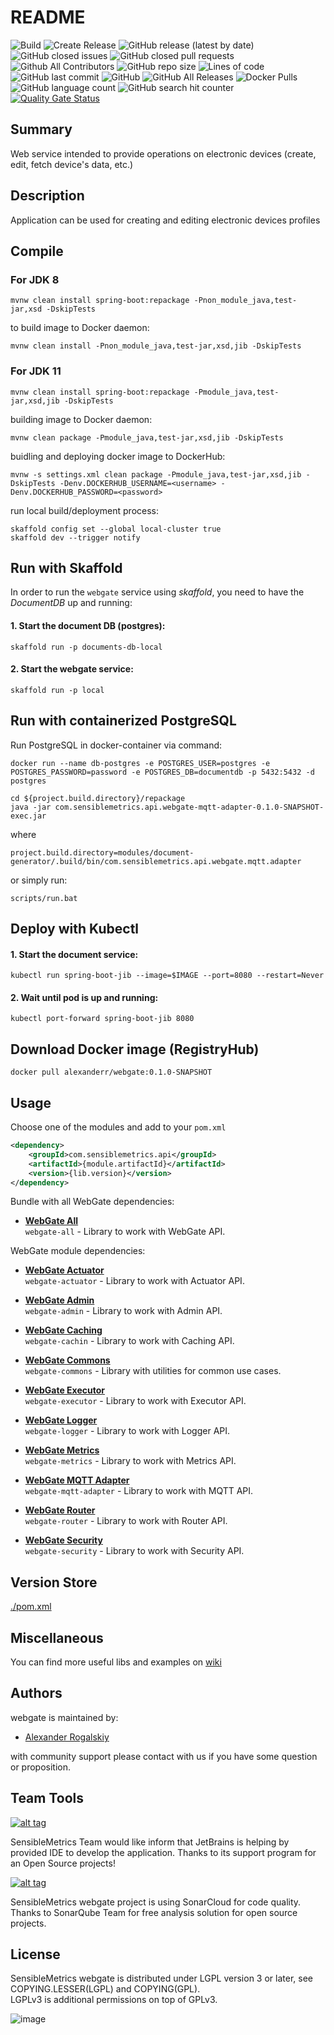 # README

![Build](https://github.com/AlexRogalskiy/webgate/workflows/Build/badge.svg?branch=master&event=push)
![Create Release](https://github.com/AlexRogalskiy/webgate/workflows/Release-draft/badge.svg?branch=master)
![GitHub release (latest by date)](https://img.shields.io/github/v/release/AlexRogalskiy/webgate)
![GitHub closed issues](https://img.shields.io/github/issues-closed/AlexRogalskiy/webgate)
![GitHub closed pull requests](https://img.shields.io/github/issues-pr-closed/AlexRogalskiy/webgate)
![Github All Contributors](https://img.shields.io/github/all-contributors/AlexRogalskiy/webgate)
![GitHub repo size](https://img.shields.io/github/repo-size/AlexRogalskiy/webgate)
![Lines of code](https://img.shields.io/tokei/lines/github/AlexRogalskiy/webgate)
![GitHub last commit](https://img.shields.io/github/last-commit/AlexRogalskiy/webgate)
![GitHub](https://img.shields.io/github/license/AlexRogalskiy/webgate)
![GitHub All Releases](https://img.shields.io/github/downloads/AlexRogalskiy/webgate/total)
![Docker Pulls](https://img.shields.io/docker/pulls/alexanderr/webgate)
![GitHub language count](https://img.shields.io/github/languages/count/AlexRogalskiy/webgate)
![GitHub search hit counter](https://img.shields.io/github/search/AlexRogalskiy/webgate/goto)
[![Quality Gate Status](https://sonarcloud.io/api/project_badges/measure?project=AlexRogalskiy_webgate&metric=alert_status)](https://sonarcloud.io/dashboard?id=AlexRogalskiy_webgate)

## Summary

Web service intended to provide operations on electronic devices \(create, edit, fetch device's data, etc.\)

## Description

Application can be used for creating and editing electronic devices profiles

## Compile

### For JDK 8

```text
mvnw clean install spring-boot:repackage -Pnon_module_java,test-jar,xsd -DskipTests
```

to build image to Docker daemon:

```text
mvnw clean install -Pnon_module_java,test-jar,xsd,jib -DskipTests
```

### For JDK 11

```text
mvnw clean install spring-boot:repackage -Pmodule_java,test-jar,xsd,jib -DskipTests
```

building image to Docker daemon:

```text
mvnw clean package -Pmodule_java,test-jar,xsd,jib -DskipTests

```

buidling and deploying docker image to DockerHub:

```text
mvnw -s settings.xml clean package -Pmodule_java,test-jar,xsd,jib -DskipTests -Denv.DOCKERHUB_USERNAME=<username> -Denv.DOCKERHUB_PASSWORD=<password>
```

run local build/deployment process:

```text
skaffold config set --global local-cluster true
skaffold dev --trigger notify
```

## Run with Skaffold

In order to run the `webgate` service using _skaffold_, you need to have the _DocumentDB_ up and running:

#### 1. Start the document DB \(postgres\):

```text
skaffold run -p documents-db-local
```

#### 2. Start the webgate service:

```text
skaffold run -p local
```

## Run with containerized PostgreSQL

Run PostgreSQL in docker-container via command:

```text
docker run --name db-postgres -e POSTGRES_USER=postgres -e POSTGRES_PASSWORD=password -e POSTGRES_DB=documentdb -p 5432:5432 -d postgres
```

```text
cd ${project.build.directory}/repackage
java -jar com.sensiblemetrics.api.webgate-mqtt-adapter-0.1.0-SNAPSHOT-exec.jar
```

where

```text
project.build.directory=modules/document-generator/.build/bin/com.sensiblemetrics.api.webgate.mqtt.adapter
```

or simply run:

```text
scripts/run.bat
```

## Deploy with Kubectl

#### 1. Start the document service:

```text
kubectl run spring-boot-jib --image=$IMAGE --port=8080 --restart=Never
```

#### 2. Wait until pod is up and running:

```text
kubectl port-forward spring-boot-jib 8080
```

## Download Docker image \(RegistryHub\)

```text
docker pull alexanderr/webgate:0.1.0-SNAPSHOT
```

## Usage

Choose one of the modules and add to your `pom.xml`

```xml
<dependency>
    <groupId>com.sensiblemetrics.api</groupId>
    <artifactId>{module.artifactId}</artifactId>
    <version>{lib.version}</version>
</dependency>
```

Bundle with all WebGate dependencies:

- [**WebGate All**](https://github.com/AlexRogalskiy/webgate/tree/master/modules/webgate-all)  
  `webgate-all` - Library to work with WebGate API.

WebGate module dependencies:

- [**WebGate Actuator**](https://github.com/AlexRogalskiy/webgate/tree/master/modules/webgate-actuator)  
  `webgate-actuator` - Library to work with Actuator API.

- [**WebGate Admin**](https://github.com/AlexRogalskiy/webgate/tree/master/modules/webgate-admin)  
  `webgate-admin` - Library to work with Admin API.

- [**WebGate Caching**](https://github.com/AlexRogalskiy/webgate/tree/master/modules/webgate-caching)  
  `webgate-cachin` - Library to work with Caching API.
  
- [**WebGate Commons**](https://github.com/AlexRogalskiy/webgate/tree/master/modules/webgate-commons)  
  `webgate-commons` - Library with utilities for common use cases.

- [**WebGate Executor**](https://github.com/AlexRogalskiy/webgate/tree/master/modules/webgate-executor)  
  `webgate-executor` - Library to work with Executor API.

- [**WebGate Logger**](https://github.com/AlexRogalskiy/webgate/tree/master/modules/webgate-logger)  
  `webgate-logger` - Library to work with Logger API.

- [**WebGate Metrics**](https://github.com/AlexRogalskiy/webgate/tree/master/modules/webgate-metrics)  
  `webgate-metrics` - Library to work with Metrics API.

- [**WebGate MQTT Adapter**](https://github.com/AlexRogalskiy/webgate/tree/master/modules/webgate-mqtt-adapter)  
  `webgate-mqtt-adapter` - Library to work with MQTT API.

- [**WebGate Router**](https://github.com/AlexRogalskiy/webgate/tree/master/modules/webgate-router)  
  `webgate-router` - Library to work with Router API.

- [**WebGate Security**](https://github.com/AlexRogalskiy/webgate/tree/master/modules/webgate-security)  
  `webgate-security` - Library to work with Security API.

## Version Store

[./pom.xml](https://github.com/AlexRogalskiy/webgate/blob/master/pom.xml)

## Miscellaneous

  You can find more useful libs and examples on [wiki](https://github.com/AlexRogalskiy/webgate/wiki)

## Authors

webgate is maintained by:
* [Alexander Rogalskiy](https://github.com/AlexRogalskiy) 

with community support please contact with us if you have some question or proposition.

## Team Tools

[![alt tag](http://pylonsproject.org/img/logo-jetbrains.png)](https://www.jetbrains.com/) 

SensibleMetrics Team would like inform that JetBrains is helping by provided IDE to develop the application. Thanks to its support program for an Open Source projects!

[![alt tag](https://sonarcloud.io/images/project_badges/sonarcloud-white.svg)](https://sonarcloud.io/dashboard?id=org.schemaspy%3Aschemaspy)

SensibleMetrics webgate project is using SonarCloud for code quality. 
Thanks to SonarQube Team for free analysis solution for open source projects.

## License

SensibleMetrics webgate is distributed under LGPL version 3 or later, see COPYING.LESSER(LGPL) and COPYING(GPL).   
LGPLv3 is additional permissions on top of GPLv3.

![image](https://user-images.githubusercontent.com/19885116/48661948-6cf97e80-ea7a-11e8-97e7-b45332a13e49.png)
